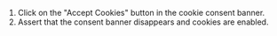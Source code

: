 1. Click on the "Accept Cookies" button in the cookie consent banner.
2. Assert that the consent banner disappears and cookies are enabled.